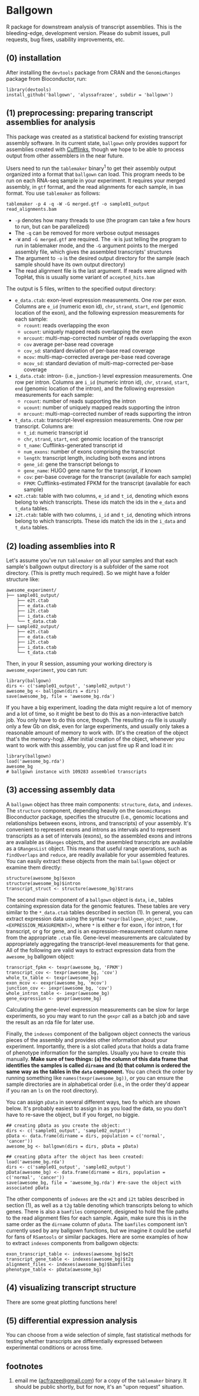# Ballgown
R package for downstream analysis of transcript assemblies. This is the bleeding-edge, development version.  Please do submit issues, pull requests, bug fixes, usability improvements, etc.

## (0) installation
After installing the `devtools` package from CRAN and the `GenomicRanges` package from Bioconductor, run:

```
library(devtools)
install_github('ballgown', 'alyssafrazee', subdir = 'ballgown')
```

## (1) preprocessing: preparing transcript assemblies for analysis
This package was created as a statistical backend for existing transcript assembly software.  In its current state, `ballgown` only provides support for assemblies created with [Cufflinks](http://cufflinks.cbcb.umd.edu/index.html), though we hope to be able to process output from other assemblers in the near future.  

Users need to run the `tablemaker` binary<sup>1</sup> to get their assembly output organized into a format that `ballgown` can load.  This program needs to be run on each RNA-seq sample in your experiment.  It requires your merged assembly, in `gtf` format, and the read alignments for each sample, in `bam` format.  You use `tablemaker` as follows:

`tablemaker -p 4 -q -W -G merged.gtf -o sample01_output read_alignments.bam`

* `-p` denotes how many threads to use (the program can take a few hours to run, but can be parallelized)
* The `-q` can be removed for more verbose output messages  
* `-W` and `-G merged.gtf` are required.  The `-W` is just telling the program to run in tablemaker mode, and the `-G` argument points to the merged assembly file, which gives the assembled transcripts' structures
* The argument to `-o` is the desired output directory for the sample (each sample should have its own output directory)
* The read alignment file is the last argument.  If reads were aligned with TopHat, this is usually some variant of `accepted_hits.bam`

The output is 5 files, written to the specified output directory:

* `e_data.ctab`: exon-level expression measurements.  One row per exon.  Columns are `e_id` (numeric exon id), `chr`, `strand`, `start`, `end` (genomic location of the exon), and the following expression measurements for each sample:
	* `rcount`:  reads overlapping the exon 
	* `ucount`: uniquely mapped reads overlapping the exon 
	* `mrcount`: multi-map-corrected number of reads overlapping the exon
	* `cov` average per-base read coverage 
	* `cov_sd`: standard deviation of per-base read coverage
	* `mcov`: multi-map-corrected average per-base read coverage
	* `mcov_sd`: standard deviation of multi-map-corrected per-base coverage
* `i_data.ctab`: intron- (i.e., junction-) level expression measurements.  One row per intron.  Columns are `i_id` (numeric intron id), `chr`, `strand`, `start`, `end` (genomic location of the intron), and the following expression measurements for each sample: 
	* `rcount`: number of reads supporting the intron
	* `ucount`: number of uniquely mapped reads supporting the intron
	* `mrcount`: multi-map-corrected number of reads supporting the intron
* `t_data.ctab`: transcript-level expression measurements.  One row per transcript.  Columns are:
	* `t_id`: numeric transcript id
	* `chr`, `strand`, `start`, `end`: genomic location of the transcript
	* `t_name`: Cufflinks-generated transcript id
	* `num_exons`: number of exons comprising the transcript
	* `length`: transcript length, including both exons and introns
	* `gene_id`: gene the transcript belongs to
	* `gene_name`: HUGO gene name for the transcript, if known
	* `cov`: per-base coverage for the transcript (available for each sample)
	* `FPKM`: Cufflinks-estimated FPKM for the transcript (available for each sample)
* `e2t.ctab`: table with two columns, `e_id` and `t_id`, denoting which exons belong to which transcripts.  These ids match the ids in the `e_data` and `t_data` tables.
* `i2t.ctab`: table with two columns, `i_id` and `t_id`, denoting which introns belong to which transcripts.  These ids match the ids in the `i_data` and `t_data` tables.


## (2) loading assemblies into R
Let's assume you've run `tablemaker` on all your samples and that each sample's ballgown output directory is a subfolder of the same root directory.  (This is pretty much required).  So we might have a folder structure like:

```
awesome_experiment/
├── sample01_output/
    ├── e2t.ctab
    ├── e_data.ctab
    ├── i2t.ctab
    ├── i_data.ctab
    └── t_data.ctab
├── sample02_output/
    ├── e2t.ctab
    ├── e_data.ctab
    ├── i2t.ctab
    ├── i_data.ctab
    └── t_data.ctab
```
Then, in your R session, assuming your working directory is `awesome_experiment`, you can run:

```
library(ballgown)
dirs <- c('sample01_output', 'sample02_output')
awesome_bg <- ballgown(dirs = dirs)
save(awesome_bg, file = 'awesome_bg.rda')
```

If you have a big experiment, loading the data might require a lot of memory and a lot of time, so it might be best to do this as a non-interactive batch job.  You only have to do this once, though.  The resulting `rda` file is usually only a few Gb on disk, even for large experiments, and usually only takes a reasonable amount of memory to work with.  (It's the creation of the object that's the memory-hog).  After initial creation of the object, whenever you want to work with this assembly, you can just fire up R and load it in:

```
library(ballgown)
load('awesome_bg.rda')
awesome_bg
# ballgown instance with 109283 assembled transcripts
```
## (3) accessing assembly data
A `ballgown` object has three main components: `structure`, `data`, and `indexes`.  The `structure` component,  depending heavily on the `GenomicRanges` Bioconductor package, specifies the strucutre (i.e., genomic locations and relationships between exons, introns, and transcripts) of your assembly.  It's convenient to represent exons and introns as intervals and to represent transcripts as a set of intervals (exons), so the assembled exons and introns are available as `GRanges` objects, and the assembled transcripts are available as a `GRangesList` object.  This means that useful range operations, such as `findOverlaps` and `reduce`, are readily available for your assembled features. You can easily extract these objects from the main `ballgown` object or examine them directly:

```
structure(awesome_bg)$exon
structure(awesome_bg)$intron
transcript_struct <- structure(awesome_bg)$trans
```
The second main component of a `ballgown` object is `data`, i.e., tables containing expression data for the genomic features.  These tables are very similar to the `*_data.ctab` tables described in section (1).  In general, you can extract expression data using the syntax `*expr(ballgown_object_name, <EXPRESSION_MEASUREMENT>)`, where `*` is either e for exon, i for intron, t for transcript, or g for gene, and <EXPRESSION MEASUREMENT> is an expression-measurement column name from the appropriate `.ctab` file.  Gene-level measurements are calculated by appropriately aggregating the transcript-level measurements for that gene.  All of the following are valid ways to extract expression data from the `awesome_bg` ballgown object:

```
transcript_fpkm <- texpr(awesome_bg, 'FPKM')
transcript_cov <- texpr(awesome_bg, 'cov')
whole_tx_table <- texpr(awesome_bg)
exon_mcov <- eexpr(awesome_bg, 'mcov')
junction_cov <- iexpr(awesome_bg, 'cov')
whole_intron_table <- iexpr(awesome_bg)
gene_expression <- gexpr(awesome_bg)
```
Calculating the gene-level expression measurements can be slow for large experiments, so you may want to run the `gexpr` call as a batch job and save the result as an rda file for later use. 

Finally, the `indexes` component of the ballgown object connects the various pieces of the assembly and provides other information about your experiment.  Importantly, there is a slot called `pData` that holds a data frame of phenotype information for the samples.  Usually you have to create this manually.  **Make sure of two things: (a) the column of this data frame that identifies the samples is called `dirname` and (b) that column is ordered the same way as the tables in the `data` component.**  You can check the order by running something like `names(texpr(awesome_bg))`, or you can ensure the sample directories are in alphabetical order (i.e., in the order they'd appear if you ran an `ls` on the root directory). 

You can assign `pData` in several different ways, two fo which are shown below.  It's probably easiest to assign in as you load the data, so you don't have to re-save the object, but if you forget, no biggie.

```
## creating pData as you create the object:
dirs <- c('sample01_output', 'sample02_output')
pData <- data.frame(dirname = dirs, population = c('normal', 'cancer'))
awesome_bg <- ballgown(dirs = dirs, pData = pData)

## creating pData after the object has been created:
load('awesome_bg.rda')
dirs <- c('sample01_output', 'sample02_output')
pData(awesome_bg) <- data.frame(dirname = dirs, population = c('normal', 'cancer'))
save(awesome_bg, file = 'awesome_bg.rda') #re-save the object with associated pData
```
The other components of `indexes` are the `e2t` and `i2t` tables described in section (1), as well as a `t2g` table denoting which transcripts belong to which genes.  There is also a `bamfiles` component, designed to hold the file paths to the read alignment files for each sample.  Again, make sure this is in the same order as the `dirname` column of `pData`.  The `bamfiles` component isn't currently used by any ballgown functions, but we imagine it could be useful for fans of `RSamtools` or similar packages.  Here are some examples of how to extract `indexes` components from ballgown objects:

```
exon_transcript_table <- indexes(awesome_bg)$e2t
transcript_gene_table <- indexes(awesome_bg)$t2g
alignment_files <- indexes(awesome_bg)$bamfiles
phenotype_table <- pData(awesome_bg)
```



## (4) visualizing transcript structure

There are some great plotting functions here!

## (5) differential expression analysis

You can choose from a wide selection of simple, fast statistical methods for testing whether transcripts are differentially expressed between experimental conditions or across time.

## footnotes
1.  email me (acfrazee@gmail.com) for a copy of the `tablemaker` binary.  It should be public shortly, but for now, it's an "upon request" situation.